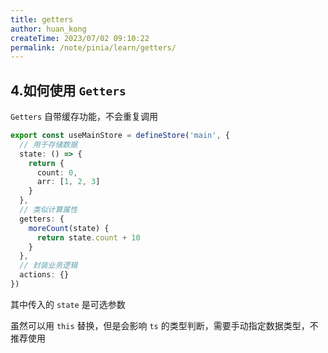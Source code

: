 ```yaml
---
title: getters
author: huan_kong
createTime: 2023/07/02 09:10:22
permalink: /note/pinia/learn/getters/
---
```


## 4.如何使用 `Getters`

`Getters` 自带缓存功能，不会重复调用

~~~typescript
export const useMainStore = defineStore('main', {
  // 用于存储数据
  state: () => {
    return {
      count: 0,
      arr: [1, 2, 3]
    }
  },
  // 类似计算属性
  getters: {
    moreCount(state) {
      return state.count + 10
    }
  },
  // 封装业务逻辑
  actions: {}
})
~~~

其中传入的 `state` 是可选参数

虽然可以用 `this` 替换，但是会影响 `ts` 的类型判断，需要手动指定数据类型，不推荐使用
